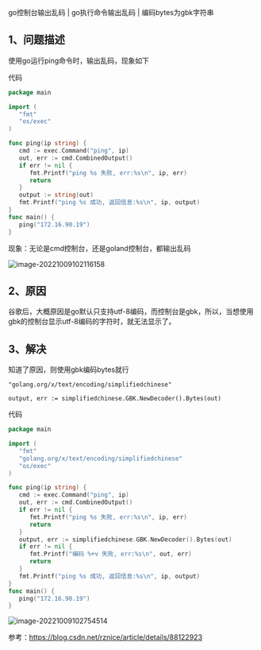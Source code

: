 go控制台输出乱码 | go执行命令输出乱码 | 编码bytes为gbk字符串

## 1、问题描述

使用go运行ping命令时，输出乱码，现象如下

代码

```go
package main

import (
   "fmt"
   "os/exec"
)

func ping(ip string) {
   cmd := exec.Command("ping", ip)
   out, err := cmd.CombinedOutput()
   if err != nil {
      fmt.Printf("ping %s 失败, err:%s\n", ip, err)
      return
   }
   output := string(out)
   fmt.Printf("ping %s 成功, 返回信息:%s\n", ip, output)
}
func main() {
   ping("172.16.90.19")
}
```

现象：无论是cmd控制台，还是goland控制台，都输出乱码

![image-20221009102116158](C:\Users\dell\AppData\Roaming\Typora\typora-user-images\image-20221009102116158.png)

## 2、原因

谷歌后，大概原因是go默认只支持utf-8编码，而控制台是gbk，所以，当想使用gbk的控制台显示utf-8编码的字符时，就无法显示了。

## 3、解决

知道了原因，则使用gbk编码bytes就行

`"golang.org/x/text/encoding/simplifiedchinese"`

`output, err := simplifiedchinese.GBK.NewDecoder().Bytes(out)`

代码

```go
package main

import (
   "fmt"
   "golang.org/x/text/encoding/simplifiedchinese"
   "os/exec"
)

func ping(ip string) {
   cmd := exec.Command("ping", ip)
   out, err := cmd.CombinedOutput()
   if err != nil {
      fmt.Printf("ping %s 失败, err:%s\n", ip, err)
      return
   }
   output, err := simplifiedchinese.GBK.NewDecoder().Bytes(out)
   if err != nil {
      fmt.Printf("编码 %+v 失败, err:%s\n", out, err)
      return
   }
   fmt.Printf("ping %s 成功, 返回信息:%s\n", ip, output)
}
func main() {
   ping("172.16.90.19")
}
```

![image-20221009102754514](C:\Users\dell\AppData\Roaming\Typora\typora-user-images\image-20221009102754514.png)

参考：https://blog.csdn.net/rznice/article/details/88122923
